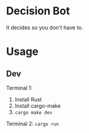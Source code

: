 # Decision Bot

It decides so you don't have to.

# Usage

## Dev

Terminal 1:
1. Install Rust
1. Install cargo-make
1. `cargo make dev`

Terminal 2:
`cargo run`
